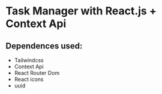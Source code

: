 # Task Manager with React.js + Context Api

## Dependences used:

<ul>
  <li> Tailwindcss </li>
  <li> Context Api </li>
  <li> React Router Dom</li>
  <li> React icons</li>
  <li> uuid </li>
<ul>

